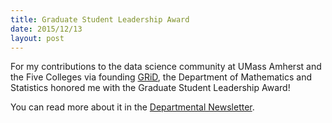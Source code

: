 ```yaml
---
title: Graduate Student Leadership Award
date: 2015/12/13
layout: post
---
```


For my contributions to the data science community at UMass Amherst
and the Five Colleges via founding [GRiD](http://gridclub.io), the Department of
Mathematics and Statistics honored me with the Graduate Student Leadership Award!

You can read more about it in the [Departmental Newsletter](http://www.math.umass.edu/sites/www.math.umass.edu/files/newsletters/umass_math_stat_newsletter_2016.pdf).
